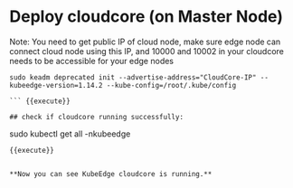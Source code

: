 # Deploy cloudcore (on Master Node)

<p>Note: You need to get public IP of cloud node, make sure edge node can connect cloud node using this IP, and 10000 and 10002 in your cloudcore needs to be accessible for your edge nodes</p>

```
sudo keadm deprecated init --advertise-address="CloudCore-IP" --kubeedge-version=1.14.2 --kube-config=/root/.kube/config

``` {{execute}} 

## check if cloudcore running successfully:

```
sudo kubectl get all -nkubeedge

```
{{execute}}


**Now you can see KubeEdge cloudcore is running.**